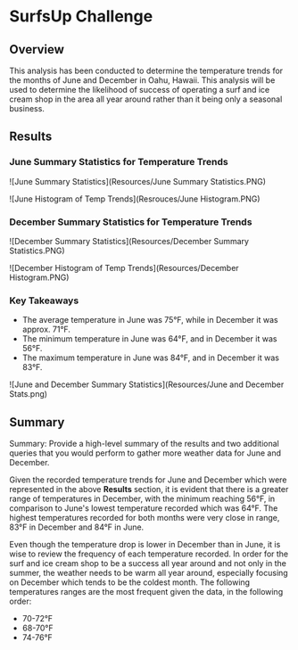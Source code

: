 # SurfsUp Challenge 

## Overview

This analysis has been conducted to determine the temperature trends for the months of June and December in Oahu, Hawaii. This analysis will be used to determine the likelihood of success of operating a surf and ice cream shop in the area all year around rather than it being only a seasonal business. 

## Results

### June Summary Statistics for Temperature Trends

![June Summary Statistics](Resources/June Summary Statistics.PNG)

![June Histogram of Temp Trends](Resrouces/June Histogram.PNG)

### December Summary Statistics for Temperature Trends

![December Summary Statistics](Resources/December Summary Statistics.PNG)

![December Histogram of Temp Trends](Resources/December Histogram.PNG)

### Key Takeaways
- The average temperature in June was 75°F, while in December it was approx. 71°F. 
- The minimum temperature in June was 64°F, and in December it was 56°F.
- The maximum temperature in June was  84°F, and in December it was 83°F.

![June and December Summary Statistics](Resources/June and December Stats.png)


## Summary 

Summary: Provide a high-level summary of the results and two additional queries that you would perform to gather more weather data for June and December.

Given the recorded temperature trends for June and December which were represented in the above **Results** section, it is evident that there is a greater range of temperatures in December, with the minimum reaching 56°F, in comparison to June's lowest temperature recorded which was 64°F. The highest temperatures recorded for both months were very close in range, 83°F in December and 84°F in June. 

Even though the temperature drop is lower in December than in June, it is wise to review the frequency of each temperature recorded. In order for the surf and ice cream shop to be a success all year around and not only in the summer, the weather needs to be warm all year around, especially focusing on December which tends to be the coldest month. The following temperatures ranges are the most frequent given the data, in the following order:
- 70-72°F 
- 68-70°F
- 74-76°F
